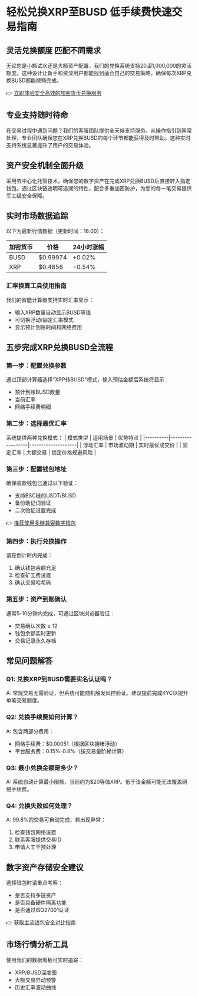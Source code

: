 # 轻松兑换XRP至BUSD 低手续费快速交易指南

## 灵活兑换额度 匹配不同需求  
无论您是小额试水还是大额资产配置，我们的兑换系统支持$20至$1,000,000的灵活额度。这种设计让新手和资深用户都能找到适合自己的交易策略，确保每次XRP兑换BUSD都能顺畅完成。

👉 [立即体验安全高效的加密货币兑换服务](https://bit.ly/okx_welcome)

## 专业支持随时待命  
在交易过程中遇到问题？我们的客服团队提供全天候支持服务。从操作指引到异常处理，专业团队确保您在XRP兑换BUSD的每个环节都能获得及时帮助。这种实时支持系统显著提升了用户的交易体验。

## 资产安全机制全面升级  
采用去中心化托管技术，确保您的数字资产在完成XRP兑换BUSD后直接转入指定钱包。通过区块链透明可追溯的特性，配合多重加密防护，为您的每一笔交易提供军工级安全保障。

## 实时市场数据追踪  
以下为最新行情数据（更新时间：16:00）：

| 加密货币 | 价格       | 24小时涨幅 |
|----------|------------|------------|
| BUSD     | $0.99974   | +0.02%     |
| XRP      | $0.4856    | -0.54%     |

### 汇率换算工具使用指南  
我们的智能计算器支持实时汇率显示：
- 输入XRP数量自动显示BUSD等值
- 可切换浮动/固定汇率模式
- 显示预计到账时间和网络费用

## 五步完成XRP兑换BUSD全流程  

### 第一步：配置兑换参数  
通过顶部计算器选择"XRP转BUSD"模式，输入预估金额后系统将显示：
- 预计到账BUSD数量
- 当前汇率
- 网络手续费明细

### 第二步：选择最优汇率  
系统提供两种兑换模式：
| 模式类型 | 适用场景         | 优势特点           |
|----------|------------------|--------------------|
| 浮动汇率 | 市场波动期       | 实时最优成交价     |
| 固定汇率 | 大额交易         | 锁定价格规避风险   |

### 第三步：配置钱包地址  
确保收款钱包已通过以下验证：
- 支持BSC链的USDT/BUSD
- 备份助记词验证
- 二次验证设置完成

👉 [推荐使用多链兼容数字钱包](https://bit.ly/okx_welcome)

### 第四步：执行兑换操作  
请在倒计时内完成：
1. 确认钱包余额充足
2. 检查矿工费设置
3. 确认交易哈希码

### 第五步：资产到账确认  
通常5-10分钟内完成，可通过区块浏览器验证：
- 交易确认次数 ≥ 12
- 钱包余额实时更新
- 交易记录永久存档

## 常见问题解答  

### Q1: 兑换XRP到BUSD需要实名认证吗？  
A: 常规交易无需验证，但系统可能随机触发风控验证。建议提前完成KYC以提升单笔交易额度。

### Q2: 兑换手续费如何计算？  
A: 包含两部分费用：
- 网络手续费：$0.00051（根据区块拥堵浮动）
- 平台服务费：0.15%-0.8%（按交易量阶梯计算）

### Q3: 最小兑换金额是多少？  
A: 系统自动计算最小限额，当前约为$20等值XRP。低于该金额可能无法覆盖网络手续费。

### Q4: 兑换失败如何处理？  
A: 99.8%的交易可自动完成，若出现异常：
1. 检查钱包网络设置
2. 联系客服提供交易ID
3. 申请人工干预处理

## 数字资产存储安全建议  
选择钱包时请重点考察：
- 是否支持多链资产
- 是否具备硬件隔离功能
- 是否通过ISO27001认证

👉 [获取主流钱包安全对比指南](https://bit.ly/okx_welcome)

## 市场行情分析工具  
使用我们的数据看板可实时追踪：
- XRP/BUSD深度图
- 大额交易异动预警
- 历史汇率波动曲线
